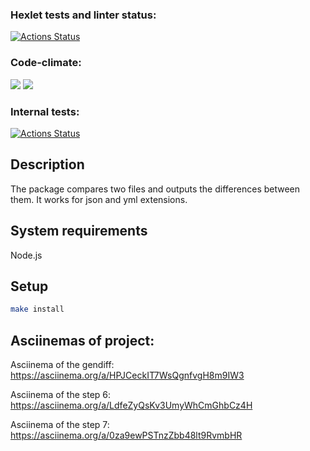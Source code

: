 ### Hexlet tests and linter status:
[![Actions Status](https://github.com/DedMazai36/frontend-project-46/workflows/hexlet-check/badge.svg)](https://github.com/DedMazai36/frontend-project-46/actions)
### Code-climate:
<a href="https://codeclimate.com/github/DedMazai36/frontend-project-46/maintainability"><img src="https://api.codeclimate.com/v1/badges/32e801f00a95383a615a/maintainability" /></a>
<a href="https://codeclimate.com/github/DedMazai36/frontend-project-46/test_coverage"><img src="https://api.codeclimate.com/v1/badges/32e801f00a95383a615a/test_coverage" /></a>
### Internal tests:
[![Actions Status](https://github.com/DedMazai36/frontend-project-46/workflows/internal-check/badge.svg)](https://github.com/DedMazai36/frontend-project-46/actions)

## Description

The package compares two files and outputs the differences between them. It works for json and yml extensions.

## System requirements

Node.js

## Setup

```bash
make install
```

## Asciinemas of project:

Asciinema of the gendiff: https://asciinema.org/a/HPJCeckIT7WsQgnfvgH8m9IW3

Asciinema of the step 6: https://asciinema.org/a/LdfeZyQsKv3UmyWhCmGhbCz4H

Asciinema of the step 7: https://asciinema.org/a/0za9ewPSTnzZbb48lt9RvmbHR